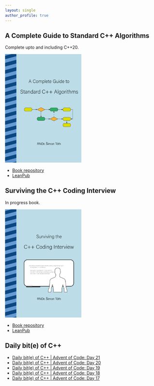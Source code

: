 ```yaml
---
layout: single
author_profile: true
---
```


## A Complete Guide to Standard C++ Algorithms

Complete upto and including C++20.

[<img src="assets/images/book_algorithms_cover.png" width="50%">](https://leanpub.com/cpp-algorithms-guide)

- [Book repository](https://github.com/HappyCerberus/book-cpp-algorithms)
- [LeanPub](https://leanpub.com/cpp-algorithms-guide)

## Surviving the C++ Coding Interview

In progress book.

[<img src="assets/images/book_coding_interview_cover.png" width="50%">](https://leanpub.com/cpp-coding-interview)

- [Book repository](https://leanpub.com/cpp-coding-interview)
- [LeanPub](https://leanpub.com/cpp-coding-interview)

## Daily bit(e) of C++

<ul>
<!-- SUBSTACK:START --><li><a href="https://simontoth.substack.com/p/daily-bite-of-c-advent-of-code-day-f73">Daily bit&lpar;e&rpar; of C++ | Advent of Code: Day 21</a></li><li><a href="https://simontoth.substack.com/p/daily-bite-of-c-advent-of-code-day-290">Daily bit&lpar;e&rpar; of C++ | Advent of Code: Day 20</a></li><li><a href="https://simontoth.substack.com/p/daily-bite-of-c-advent-of-code-day-4ea">Daily bit&lpar;e&rpar; of C++ | Advent of Code: Day 19</a></li><li><a href="https://simontoth.substack.com/p/daily-bite-of-c-advent-of-code-day-e9d">Daily bit&lpar;e&rpar; of C++ | Advent of Code: Day 18</a></li><li><a href="https://simontoth.substack.com/p/daily-bite-of-c-advent-of-code-day-35f">Daily bit&lpar;e&rpar; of C++ | Advent of Code: Day 17</a></li><!-- SUBSTACK:END -->
</ul>